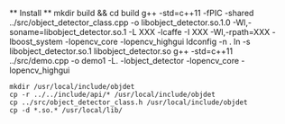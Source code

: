 ** Install ** 
    mkdir build && cd build
	g++ -std=c++11 -fPIC -shared ../src/object_detector_class.cpp -o libobject_detector.so.1.0 -Wl,-soname=libobject_detector.so.1 -L XXX -lcaffe -I XXX -Wl,-rpath=XXX -lboost_system -lopencv_core -lopencv_highgui
	ldconfig -n .
    ln -s libobject_detector.so.1 libobject_detector.so
    g++ -std=c++11 ../src/demo.cpp -o demo1 -L. -lobject_detector -lopencv_core -lopencv_highgui
	
	mkdir /usr/local/include/objdet
	cp -r ../../include/api/* /usr/local/include/objdet
	cp ../src/object_detector_class.h /usr/local/include/objdet
	cp -d *.so.* /usr/local/lib/
